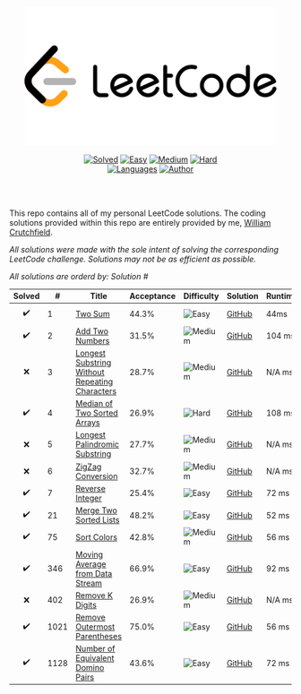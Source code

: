 <div align="center">
<img src="https://github.com/CrutchTheClutch/LeetCode/raw/master/logo.png" width="450" height="auto"/>

[![Solved](https://img.shields.io/badge/Solved-8/1140-337ab7.svg?style=flat)](https://github.com/CrutchTheClutch/HackerRank#table-of-contents)
[![Easy](https://img.shields.io/badge/Easy-5-5cb85c.svg?style=flat)](https://github.com/CrutchTheClutch/HackerRank#table-of-contents)
[![Medium](https://img.shields.io/badge/Medium-2-f0ad4e.svg?style=flat)](https://github.com/CrutchTheClutch/HackerRank#table-of-contents)
[![Hard](https://img.shields.io/badge/Hard-1-d9534f.svg?style=flat)](https://github.com/CrutchTheClutch/HackerRank#table-of-contents)
</br>
[![Languages](https://img.shields.io/badge/Languages-JavaScript-red.svg?style=flat)](https://github.com/CrutchTheClutch/HackerRank#table-of-contents)
[![Author](https://img.shields.io/badge/Author-William%20Crutchfield-blue.svg?style=flat)](https://www.hackerrank.com/CrutchTheClutch)

</div>
</br>
</br>

This repo contains all of my personal LeetCode solutions. The coding solutions provided within this repo are entirely provided by me, [William Crutchfield](https://www.hackerrank.com/CrutchTheClutch).

_All solutions were made with the sole intent of solving the corresponding LeetCode challenge. Solutions may not be as efficient as possible._

_All solutions are orderd by: Solution #_

| Solved | #    | Title                                                                                                                           | Acceptance | Difficulty                                                           | Solution                                                                                    | Runtime | Memory  |                                   Language                                    |
| :----: | ---- | ------------------------------------------------------------------------------------------------------------------------------- | ---------- | -------------------------------------------------------------------- | ------------------------------------------------------------------------------------------- | ------- | ------- | :---------------------------------------------------------------------------: |
|   ✔️   | 1    | [Two Sum](https://leetcode.com/problems/two-sum/)                                                                               | 44.3%      | ![Easy](https://img.shields.io/badge/Easy-5cb85c.svg?style=flat)     | [GitHub](Solutions/1.%20Two%20Sum/Solution.js)                                              | 44ms    | 34.6 MB | ![JavaScript](https://img.shields.io/badge/JavaScript--f1e05a.svg?style=flat) |
|   ✔️   | 2    | [Add Two Numbers](https://leetcode.com/problems/two-sum/)                                                                       | 31.5%      | ![Medium](https://img.shields.io/badge/Medium-f0ad4e.svg?style=flat) | [GitHub](Solutions/2.%20Add%20Two%20Numbers/Solution.js)                                    | 104 ms  | 38.4 MB | ![JavaScript](https://img.shields.io/badge/JavaScript--f1e05a.svg?style=flat) |
|   ❌   | 3    | [Longest Substring Without Repeating Characters](https://leetcode.com/problems/longest-substring-without-repeating-characters/) | 28.7%      | ![Medium](https://img.shields.io/badge/Medium-f0ad4e.svg?style=flat) | [GitHub](Solutions/3.%20Longest%20Substring%20Without%20Repeating%20Characters/Solution.js) | N/A ms  | N/A MB  | ![JavaScript](https://img.shields.io/badge/JavaScript--f1e05a.svg?style=flat) |
|   ✔️   | 4    | [Median of Two Sorted Arrays](https://leetcode.com/problems/median-of-two-sorted-arrays/)                                       | 26.9%      | ![Hard](https://img.shields.io/badge/Hard-d9534f.svg?style=flat)     | [GitHub](Solutions/4.%20Median%20of%20Two%20Sorted%20Arrays/Solution.js)                    | 108 ms  | 39.1 MB | ![JavaScript](https://img.shields.io/badge/JavaScript--f1e05a.svg?style=flat) |
|   ❌   | 5    | [Longest Palindromic Substring](https://leetcode.com/problems/longest-palindromic-substring/)                                   | 27.7%      | ![Medium](https://img.shields.io/badge/Medium-f0ad4e.svg?style=flat) | [GitHub](Solutions/5.%20Longest%20Palindromic%20Substring/Solution.js)                      | N/A ms  | N/A MB  | ![JavaScript](https://img.shields.io/badge/JavaScript--f1e05a.svg?style=flat) |
|   ❌   | 6    | [ZigZag Conversion](https://leetcode.com/problems/zigzag-conversion/)                                                           | 32.7%      | ![Medium](https://img.shields.io/badge/Medium-f0ad4e.svg?style=flat) | [GitHub](Solutions/6.%20ZigZag%20Conversion/Solution.js)                                    | N/A ms  | N/A MB  | ![JavaScript](https://img.shields.io/badge/JavaScript--f1e05a.svg?style=flat) |
|   ✔️   | 7    | [Reverse Integer](https://leetcode.com/problems/reverse-integer/)                                                               | 25.4%      | ![Easy](https://img.shields.io/badge/Easy-5cb85c.svg?style=flat)     | [GitHub](Solutions/7.%20Reverse%20Integer/Solution.js)                                      | 72 ms   | 35.5 MB | ![JavaScript](https://img.shields.io/badge/JavaScript--f1e05a.svg?style=flat) |
|   ✔️   | 21   | [Merge Two Sorted Lists](https://leetcode.com/problems/merge-two-sorted-lists/)                                                 | 48.2%      | ![Easy](https://img.shields.io/badge/Easy-5cb85c.svg?style=flat)     | [GitHub](Solutions/21.%20Merge%20Two%20Sorted%20Lists/Solution.js)                          | 52 ms   | 35.5 MB | ![JavaScript](https://img.shields.io/badge/JavaScript--f1e05a.svg?style=flat) |
|   ✔️   | 75   | [Sort Colors](https://leetcode.com/problems/sort-colors/)                                                                       | 42.8%      | ![Medium](https://img.shields.io/badge/Medium-f0ad4e.svg?style=flat) | [GitHub](Solutions/75.%20Sort%20Colors/Solution.js)                                         | 56 ms   | 33.7 MB | ![JavaScript](https://img.shields.io/badge/JavaScript--f1e05a.svg?style=flat) |
|   ✔️   | 346  | [Moving Average from Data Stream](https://leetcode.com/problems/moving-average-from-data-stream/)                               | 66.9%      | ![Easy](https://img.shields.io/badge/Easy-5cb85c.svg?style=flat)     | [GitHub](Solutions/346.%20Moving%20Average%20from%20Data%20Stream/Solution.js)              | 92 ms   | 42.9 MB | ![JavaScript](https://img.shields.io/badge/JavaScript--f1e05a.svg?style=flat) |
|   ❌   | 402  | [Remove K Digits](https://leetcode.com/problems/remove-k-digits/)                                                               | 26.9%      | ![Medium](https://img.shields.io/badge/Medium-f0ad4e.svg?style=flat) | [GitHub](Solutions/402.%20Remove%20K%20Digits/Solution.js)                                  | N/A ms  | N/A MB  | ![JavaScript](https://img.shields.io/badge/JavaScript--f1e05a.svg?style=flat) |
|   ✔️   | 1021 | [Remove Outermost Parentheses](https://leetcode.com/problems/remove-outermost-parentheses/)                                     | 75.0%      | ![Easy](https://img.shields.io/badge/Easy-5cb85c.svg?style=flat)     | [GitHub](Solutions/1021.%20Remove%20Outermost%20Parentheses/Solution.js)                    | 56 ms   | 36.2 MB | ![JavaScript](https://img.shields.io/badge/JavaScript--f1e05a.svg?style=flat) |
|   ✔️   | 1128 | [Number of Equivalent Domino Pairs](https://leetcode.com/problems/number-of-equivalent-domino-pairs/)                           | 43.6%      | ![Easy](https://img.shields.io/badge/Easy-5cb85c.svg?style=flat)     | [GitHub](Solutions/1128.%20Number%20of%20Equivalent%20Domino%20Pairs/Solution.js)           | 72 ms   | 42.6 MB | ![JavaScript](https://img.shields.io/badge/JavaScript--f1e05a.svg?style=flat) |

